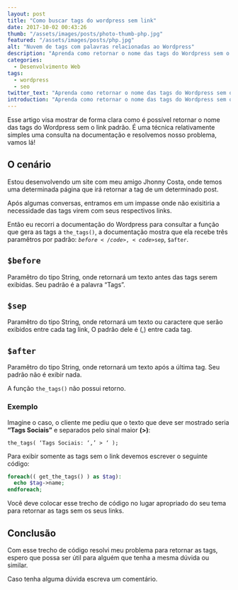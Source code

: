 ```yaml
---
layout: post
title: "Como buscar tags do wordpress sem link"
date: 2017-10-02 00:43:26
thumb: "/assets/images/posts/photo-thumb-php.jpg"
featured: "/assets/images/posts/php.jpg"
alt: "Nuvem de tags com palavras relacionadas ao Wordpress"
description: "Aprenda como retornar o nome das tags do Wordpress sem o link padrão"
categories: 
  - Desenvolvimento Web
tags:
  - wordpress
  - seo
twitter_text: "Aprenda como retornar o nome das tags do Wordpress sem o link padrão"
introduction: "Aprenda como retornar o nome das tags do Wordpress sem o link padrão"
---
```


Esse artigo visa mostrar de forma clara como é possível retornar o nome das tags do Wordpress sem o link padrão. É uma técnica relativamente simples uma consulta na documentação e resolvemos nosso problema, vamos lá!

## O cenário

Estou desenvolvendo um site com meu amigo Jhonny Costa, onde temos uma determinada página que irá retornar a tag de um determinado post.

Após algumas conversas, entramos em um impasse onde não exisitiria a necessidade das tags virem com seus respectivos links.

Então eu recorri a documentação do Wordpress para consultar a função que gera as tags a <code>the_tags()</code>, a documentação mostra que ela recebe três paramêtros por padrão: <code>$before</code>, <code>$sep</code>, <code>\$after</code>.

## <code>\$before</code>

Paramêtro do tipo String, onde retornará um texto antes das tags serem exibidas. Seu padrão é a palavra “Tags”.

## <code>\$sep</code>

Paramêtro do tipo String, onde retornará um texto ou caractere que serão exibidos entre cada tag link, O padrão dele é (,) entre cada tag.

## <code>\$after</code>

Paramêtro do tipo String, onde retornará um texto após a última tag. Seu padrão não é exibir nada.

A função <code>the_tags()</code> não possui retorno.

### Exemplo

Imagine o caso, o cliente me pediu que o texto que deve ser mostrado seria **“Tags Sociais”** e separados pelo sinal maior **(>)**:

<code>the_tags( ‘Tags Sociais: ‘,’ > ‘ );</code>

Para exibir somente as tags sem o link devemos escrever o seguinte código:

```php
foreach(( get_the_tags() ) as $tag):
  echo $tag->name;
endforeach;
```

Você deve colocar esse trecho de código no lugar apropriado do seu tema para retornar as tags sem os seus links.

## Conclusão

Com esse trecho de código resolvi meu problema para retornar as tags, espero que possa ser útil para alguém que tenha a mesma dúvida ou similar.

Caso tenha alguma dúvida escreva um comentário.
